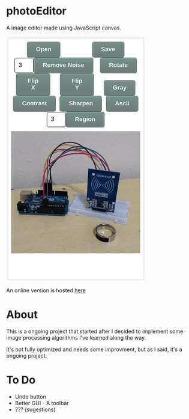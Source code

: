 # photoEditor

A image editor made using JavaScript canvas.

![screenshot](screenshot.png)

An online version is hosted [here](https://victorribeiro.com/photoEditor)

# About

This is a ongoing project that started after I decided to implement some image processing algorithms I've learned along the way.

It's not fully optimized and needs some improvment, but as I said, it's a ongoing project.

# To Do

- Undo button
- Better GUI - A toolbar 
- ??? (sugestions)

